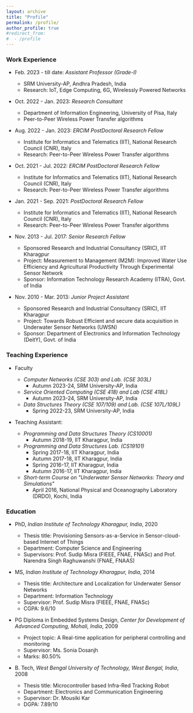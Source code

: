 ```yaml
---
layout: archive
title: "Profile"
permalink: /profile/
author_profile: true
#redirect_from:
#  - /profile
---
```

  

### Work Experience

* Feb. 2023 - till date: _Assistant Professor (Grade-I)_
  * SRM University-AP, Andhra Pradesh, India
  * Research: IoT, Edge Computing, 6G, Wirelessly Powered Networks

* Oct. 2022 - Jan. 2023: _Research Consultant_
  * Department of Information Engineering, University of Pisa, Italy
  * Peer-to-Peer Wireless Power Transfer algorithms

* Aug. 2022 - Jan. 2023: _ERCIM PostDoctoral Research Fellow_
  * Institute for Informatics and Telematics (IIT), National Research Council (CNR), Italy
  * Research: Peer-to-Peer Wireless Power Transfer algorithms

* Oct. 2021 - Jul. 2022: _ERCIM PostDoctoral Research Fellow_
  * Institute for Informatics and Telematics (IIT), National Research Council (CNR), Italy
  * Research: Peer-to-Peer Wireless Power Transfer algorithms

* Jan. 2021 - Sep. 2021: _PostDoctoral Research Fellow_
  * Institute for Informatics and Telematics (IIT), National Research Council (CNR), Italy
  * Research: Peer-to-Peer Wireless Power Transfer algorithms

* Nov. 2013 - Jul. 2017: _Senior Research Fellow_
  * Sponsored Research and Industrial Consultancy (SRIC), IIT Kharagpur
  * Project: Measurement to Management (M2M): Improved Water Use Efficiency and Agricultural Productivity Through Experimental Sensor Network
  * Sponsor: Information Technology Research Academy (ITRA), Govt. of India

* Nov. 2010 - Mar. 2013: _Junior Project Assistant_
  * Sponsored Research and Industrial Consultancy (SRIC), IIT Kharagpur
  * Project: Towards Robust Efficient and secure data acquisition in Underwater Sensor Networks (UWSN)
  * Sponsor: Department of Electronics and Information Technology (DeitY), Govt. of India


### Teaching Experience
* Faculty
  * _Computer Networks (CSE 303) and Lab. (CSE 303L)_
    * Autumn 2023-24, SRM University-AP, India
  * _Service Oriented Computing (CSE 418) and Lab (CSE 418L)_
    * Autumn 2023-24, SRM University-AP, India
  * _Data Structures Theory (CSE 107/109) and Lab. (CSE 107L/109L)_
    * Spring 2022-23, SRM University-AP, India

* Teaching Assistant: 
  * _Programming and Data Structures Theory (CS10001)_
    * Autumn 2018-19, IIT Kharagpur, India
  * _Programming and Data Structures Lab. (CS19101)_
    * Spring 2017-18, IIT Kharagpur, India
    * Autumn 2017-18, IIT Kharagpur, India
    * Spring 2016-17, IIT Kharagpur, India
    * Autumn 2016-17, IIT Kharagpur, India
  * _Short-term Course on "Underwater Sensor Networks: Theory and Simulations"_
    * April 2016, National Physical and Oceanography Laboratory (DRDO), Kochi, India


### Education
* PhD, _Indian Institute of Technology Kharagpur, India_, 2020
  * Thesis title: Provisioning Sensors-as-a-Service in Sensor-cloud-based Internet of Things
  * Department: Computer Science and Engineering
  * Supervisors: Prof. Sudip Misra (FIEEE, FNAE, FNASc) and Prof. Narendra Singh Raghuwanshi (FNAE, FNAAS)

* MS, _Indian Institute of Technology Kharagpur, India_, 2014
  * Thesis title: Architecture and Localization for Underwater Sensor Networks
  * Department: Information Technology
  * Supervisor: Prof. Sudip Misra (FIEEE, FNAE, FNASc)
  * CGPA: 9.6/10

* PG Diploma in Embedded Systems Design, _Center for Development of Advanced Computing, Mohali, India_, 2009
  * Project topic: A Real-time application for peripheral controlling and monitoring
  * Supervisor: Ms. Sonia Dosanjh
  * Marks: 80.50%

* B. Tech, _West Bengal University of Technology, West Bengal, India_, 2008
  * Thesis title: Microcontroller based Infra-Red Tracking Robot 
  * Department: Electronics and Communication Engineering
  * Supervisor: Dr. Mousiki Kar
  * DGPA: 7.89/10





